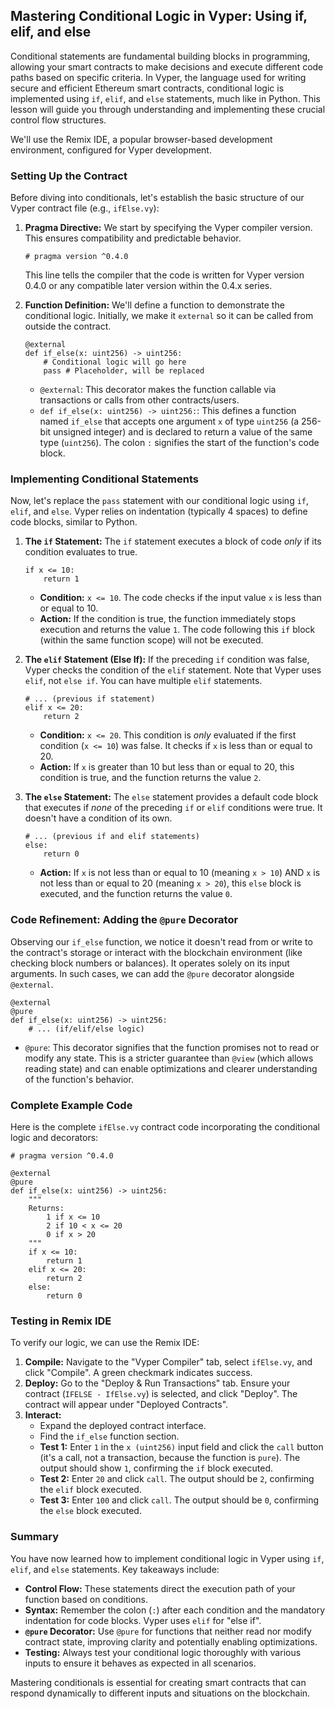 ## Mastering Conditional Logic in Vyper: Using if, elif, and else

Conditional statements are fundamental building blocks in programming, allowing your smart contracts to make decisions and execute different code paths based on specific criteria. In Vyper, the language used for writing secure and efficient Ethereum smart contracts, conditional logic is implemented using `if`, `elif`, and `else` statements, much like in Python. This lesson will guide you through understanding and implementing these crucial control flow structures.

We'll use the Remix IDE, a popular browser-based development environment, configured for Vyper development.

### Setting Up the Contract

Before diving into conditionals, let's establish the basic structure of our Vyper contract file (e.g., `ifElse.vy`):

1.  **Pragma Directive:** We start by specifying the Vyper compiler version. This ensures compatibility and predictable behavior.
    ```vyper
    # pragma version ^0.4.0
    ```
    This line tells the compiler that the code is written for Vyper version 0.4.0 or any compatible later version within the 0.4.x series.

2.  **Function Definition:** We'll define a function to demonstrate the conditional logic. Initially, we make it `external` so it can be called from outside the contract.
    ```vyper
    @external
    def if_else(x: uint256) -> uint256:
        # Conditional logic will go here
        pass # Placeholder, will be replaced
    ```
    *   `@external`: This decorator makes the function callable via transactions or calls from other contracts/users.
    *   `def if_else(x: uint256) -> uint256:`: This defines a function named `if_else` that accepts one argument `x` of type `uint256` (a 256-bit unsigned integer) and is declared to return a value of the same type (`uint256`). The colon `:` signifies the start of the function's code block.

### Implementing Conditional Statements

Now, let's replace the `pass` statement with our conditional logic using `if`, `elif`, and `else`. Vyper relies on indentation (typically 4 spaces) to define code blocks, similar to Python.

1.  **The `if` Statement:**
    The `if` statement executes a block of code *only* if its condition evaluates to true.
    ```vyper
    if x <= 10:
        return 1
    ```
    *   **Condition:** `x <= 10`. The code checks if the input value `x` is less than or equal to 10.
    *   **Action:** If the condition is true, the function immediately stops execution and returns the value `1`. The code following this `if` block (within the same function scope) will not be executed.

2.  **The `elif` Statement (Else If):**
    If the preceding `if` condition was false, Vyper checks the condition of the `elif` statement. Note that Vyper uses `elif`, not `else if`. You can have multiple `elif` statements.
    ```vyper
    # ... (previous if statement)
    elif x <= 20:
        return 2
    ```
    *   **Condition:** `x <= 20`. This condition is *only* evaluated if the first condition (`x <= 10`) was false. It checks if `x` is less than or equal to 20.
    *   **Action:** If `x` is greater than 10 but less than or equal to 20, this condition is true, and the function returns the value `2`.

3.  **The `else` Statement:**
    The `else` statement provides a default code block that executes if *none* of the preceding `if` or `elif` conditions were true. It doesn't have a condition of its own.
    ```vyper
    # ... (previous if and elif statements)
    else:
        return 0
    ```
    *   **Action:** If `x` is not less than or equal to 10 (meaning `x > 10`) AND `x` is not less than or equal to 20 (meaning `x > 20`), this `else` block is executed, and the function returns the value `0`.

### Code Refinement: Adding the `@pure` Decorator

Observing our `if_else` function, we notice it doesn't read from or write to the contract's storage or interact with the blockchain environment (like checking block numbers or balances). It operates solely on its input arguments. In such cases, we can add the `@pure` decorator alongside `@external`.

```vyper
@external
@pure
def if_else(x: uint256) -> uint256:
    # ... (if/elif/else logic)
```

*   `@pure`: This decorator signifies that the function promises not to read or modify any state. This is a stricter guarantee than `@view` (which allows reading state) and can enable optimizations and clearer understanding of the function's behavior.

### Complete Example Code

Here is the complete `ifElse.vy` contract code incorporating the conditional logic and decorators:

```vyper
# pragma version ^0.4.0

@external
@pure
def if_else(x: uint256) -> uint256:
    """
    Returns:
        1 if x <= 10
        2 if 10 < x <= 20
        0 if x > 20
    """
    if x <= 10:
        return 1
    elif x <= 20:
        return 2
    else:
        return 0
```

### Testing in Remix IDE

To verify our logic, we can use the Remix IDE:

1.  **Compile:** Navigate to the "Vyper Compiler" tab, select `ifElse.vy`, and click "Compile". A green checkmark indicates success.
2.  **Deploy:** Go to the "Deploy & Run Transactions" tab. Ensure your contract (`IFELSE - IfElse.vy`) is selected, and click "Deploy". The contract will appear under "Deployed Contracts".
3.  **Interact:**
    *   Expand the deployed contract interface.
    *   Find the `if_else` function section.
    *   **Test 1:** Enter `1` in the `x (uint256)` input field and click the `call` button (it's a call, not a transaction, because the function is `pure`). The output should show `1`, confirming the `if` block executed.
    *   **Test 2:** Enter `20` and click `call`. The output should be `2`, confirming the `elif` block executed.
    *   **Test 3:** Enter `100` and click `call`. The output should be `0`, confirming the `else` block executed.

### Summary

You have now learned how to implement conditional logic in Vyper using `if`, `elif`, and `else` statements. Key takeaways include:

*   **Control Flow:** These statements direct the execution path of your function based on conditions.
*   **Syntax:** Remember the colon (`:`) after each condition and the mandatory indentation for code blocks. Vyper uses `elif` for "else if".
*   **`@pure` Decorator:** Use `@pure` for functions that neither read nor modify contract state, improving clarity and potentially enabling optimizations.
*   **Testing:** Always test your conditional logic thoroughly with various inputs to ensure it behaves as expected in all scenarios.

Mastering conditionals is essential for creating smart contracts that can respond dynamically to different inputs and situations on the blockchain.